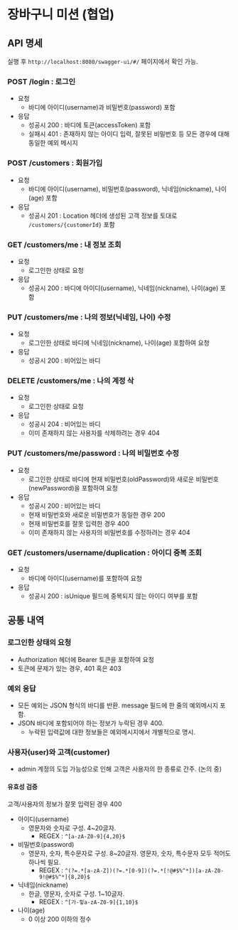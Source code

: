 # 장바구니 미션 (협업)

## API 명세

실행 후 `http://localhost:8080/swagger-ui/#/` 페이지에서 확인 가능.

### POST /login : 로그인

- 요청
    - 바디에 아이디(username)과 비밀번호(password) 포함
- 응답
    - 성공시 200 : 바디에 토큰(accessToken) 포함
    - 실패시 401 : 존재하지 않는 아이디 입력, 잘못된 비밀번호 등 모든 경우에 대해 동일한 예외 메시지

### POST /customers : 회원가입

- 요청
    - 바디에 아이디(username), 비밀번호(password), 닉네임(nickname), 나이(age) 포함
- 응답
    - 성공시 201 : Location 헤더에 생성된 고객 정보를 토대로 `/customers/{customerId}` 포함

### GET /customers/me : 내 정보 조회

- 요청
    - 로그인한 상태로 요청
- 응답
    - 성공시 200 : 바디에 아이디(username), 닉네임(nickname), 나이(age) 포함

### PUT /customers/me : 나의 정보(닉네임, 나이) 수정

- 요청
    - 로그인한 상태로 바디에 닉네임(nickname), 나이(age) 포함하여 요청
- 응답
    - 성공시 200 : 비어있는 바디

### DELETE /customers/me : 나의 계정 삭

- 요청
    - 로그인한 상태로 요청
- 응답
    - 성공시 204 : 비어있는 바디
    - 이미 존재하지 않는 사용자를 삭제하려는 경우 404

### PUT /customers/me/password : 나의 비밀번호 수정

- 요청
    - 로그인한 상태로 바디에 현재 비밀번호(oldPassword)와 새로운 비밀번호(newPassword)을 포함하여 요청
- 응답
    - 성공시 200 : 비어있는 바디
    - 현재 비밀번호와 새로운 비밀번호가 동일한 경우 200
    - 현재 비밀번호를 잘못 입력한 경우 400
    - 이미 존재하지 않는 사용자의 비밀번호를 수정하려는 경우 404

### GET /customers/username/duplication : 아이디 중복 조회

- 요청
    - 바디에 아이디(username)를 포함하여 요청
- 응답
    - 성공시 200 : isUnique 필드에 중복되지 않는 아이디 여부를 포함

## 공통 내역

### 로그인한 상태의 요청

- Authorization 헤더에 Bearer 토큰을 포함하여 요청
- 토큰에 문제가 있는 경우, 401 혹은 403

### 예외 응답

- 모든 예외는 JSON 형식의 바디를 반환. message 필드에 한 줄의 예외메시지 포함.
- JSON 바디에 포함되어야 하는 정보가 누락된 경우 400.
    - 누락된 입력값에 대한 정보들은 예외메시지에서 개별적으로 명시.

### 사용자(user)와 고객(customer)

- admin 계정의 도입 가능성으로 인해 고객은 사용자의 한 종류로 간주. (논의 중)

#### 유효성 검증

고객/사용자의 정보가 잘못 입력된 경우 400

- 아이디(username)
    - 영문자와 숫자로 구성. 4~20글자.
        - REGEX : `^[a-zA-Z0-9]{4,20}$`
- 비밀번호(password)
    - 영문자, 숫자, 특수문자로 구성. 8~20글자. 영문자, 숫자, 특수문자 모두 적어도 하나씩 필요.
        - REGEX : `^(?=.*[a-zA-Z])(?=.*[0-9])(?=.*[!@#$%^*])[a-zA-Z0-9!@#$%^*]{8,20}$`
- 닉네임(nickname)
    - 한글, 영문자, 숫자로 구성. 1~10글자.
        - REGEX : `^[가-힣a-zA-Z0-9]{1,10}$`
- 나이(age)
    - 0 이상 200 이하의 정수
